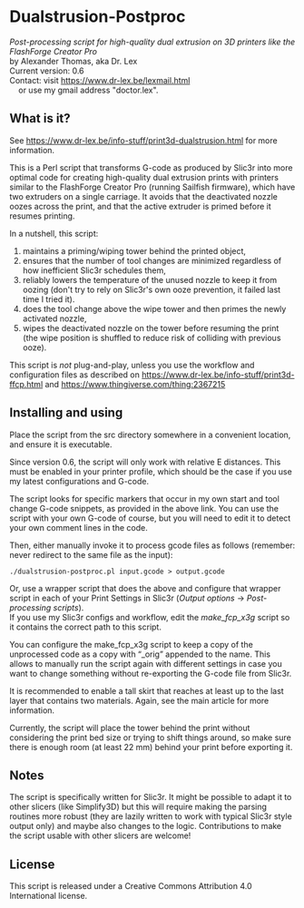 # Dualstrusion-Postproc
*Post-processing script for high-quality dual extrusion on 3D printers like the FlashForge Creator Pro*<br>
by Alexander Thomas, aka Dr. Lex<br>
Current version: 0.6<br>
Contact: visit https://www.dr-lex.be/lexmail.html<br>
&nbsp;&nbsp;&nbsp;&nbsp;or use my gmail address "doctor.lex".


## What is it?
See https://www.dr-lex.be/info-stuff/print3d-dualstrusion.html for more information.

This is a Perl script that transforms G-code as produced by Slic3r into more optimal code for creating high-quality dual extrusion prints with printers similar to the FlashForge Creator Pro (running Sailfish firmware), which have two extruders on a single carriage. It avoids that the deactivated nozzle oozes across the print, and that the active extruder is primed before it resumes printing.

In a nutshell, this script:
1. maintains a priming/wiping tower behind the printed object,
2. ensures that the number of tool changes are minimized regardless of how inefficient Slic3r schedules them,
3. reliably lowers the temperature of the unused nozzle to keep it from oozing (don't try to rely on Slic3r's own ooze prevention, it failed last time I tried it).
4. does the tool change above the wipe tower and then primes the newly activated nozzle,
5. wipes the deactivated nozzle on the tower before resuming the print (the wipe position is shuffled to reduce risk of colliding with previous ooze).

This script is *not* plug-and-play, unless you use the workflow and configuration files as described on https://www.dr-lex.be/info-stuff/print3d-ffcp.html and https://www.thingiverse.com/thing:2367215


## Installing and using
Place the script from the src directory somewhere in a convenient location, and ensure it is executable.

Since version 0.6, the script will only work with relative E distances. This must be enabled in your printer profile, which should be the case if you use my latest configurations and G-code.

The script looks for specific markers that occur in my own start and tool change G-code snippets, as provided in the above link. You can use the script with your own G-code of course, but you will need to edit it to detect your own comment lines in the code.

Then, either manually invoke it to process gcode files as follows (remember: never redirect to the same file as the input):
```
./dualstrusion-postproc.pl input.gcode > output.gcode
```
Or, use a wrapper script that does the above and configure that wrapper script in each of your Print Settings in Slic3r (*Output options* → *Post-processing scripts*).  
If you use my Slic3r configs and workflow, edit the *make_fcp_x3g* script so it contains the correct path to this script.

You can configure the make_fcp_x3g script to keep a copy of the unprocessed code as a copy with “_orig” appended to the name. This allows to manually run the script again with different settings in case you want to change something without re-exporting the G-code file from Slic3r.

It is recommended to enable a tall skirt that reaches at least up to the last layer that contains two materials. Again, see the main article for more information.

Currently, the script will place the tower behind the print without considering the print bed size or trying to shift things around, so make sure there is enough room (at least 22 mm) behind your print before exporting it.

## Notes
The script is specifically written for Slic3r. It might be possible to adapt it to other slicers (like Simplify3D) but this will require making the parsing routines more robust (they are lazily written to work with typical Slic3r style output only) and maybe also changes to the logic. Contributions to make the script usable with other slicers are welcome!

## License
This script is released under a Creative Commons Attribution 4.0 International license.
